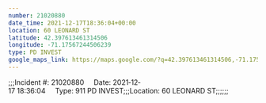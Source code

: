```yaml
---
number: 21020880
date_time: 2021-12-17T18:36:04+00:00
location: 60 LEONARD ST
latitude: 42.397613461314506
longitude: -71.17567244506239
type: PD INVEST
google_maps_link: https://maps.google.com/?q=42.397613461314506,-71.17567244506239
---
```


;;;Incident #: 21020880     Date: 2021‐12‐17 18:36:04     Type: 911 PD INVEST;;;Location: 60 LEONARD ST;;;;;;

